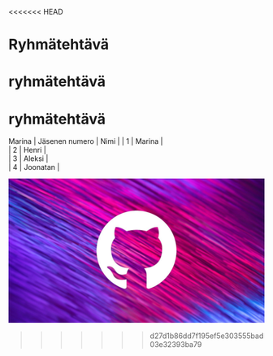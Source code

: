 <<<<<<< HEAD
# Ryhmätehtävä
ryhmätehtävä
=======
# **ryhmätehtävä**

Marina
| Jäsenen numero | Nimi       | 
| 1              | Marina     |        
| 2              | Henri      |    
| 3              | Aleksi     | 	
| 4              | Joonatan   | 	

![picture](Marina-pic.jpg)
>>>>>>> d27d1b86dd7f195ef5e303555bad03e32393ba79
